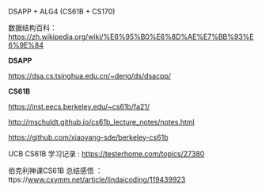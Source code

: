 DSAPP + ALG4 (CS61B + CS170)

数据结构百科： https://zh.wikipedia.org/wiki/%E6%95%B0%E6%8D%AE%E7%BB%93%E6%9E%84


**DSAPP**

https://dsa.cs.tsinghua.edu.cn/~deng/ds/dsacpp/

**CS61B**

https://inst.eecs.berkeley.edu/~cs61b/fa21/

http://mschuldt.github.io/cs61b_lecture_notes/notes.html

https://github.com/xiaoyang-sde/berkeley-cs61b

UCB CS61B 学习记录 : https://testerhome.com/topics/27380

伯克利神课CS61B 总结感悟 ：ttps://www.cxymm.net/article/lindaicoding/119439923
